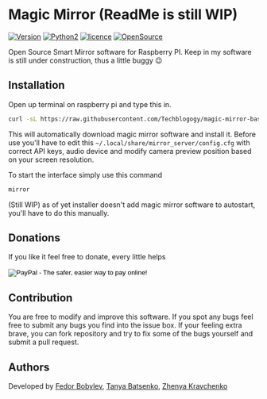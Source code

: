# Magic Mirror (ReadMe is still WIP)

[![Version](https://img.shields.io/badge/version-1.0.0-brightgreen.svg)]()
[![Python2](https://img.shields.io/badge/python-2.7-blue.svg)]()
[![licence](https://img.shields.io/badge/licence-GPLv3-blue.svg)]()
[![OpenSource](https://badges.frapsoft.com/os/v2/open-source.svg?v=102)]()

Open Source Smart Mirror software for Raspberry PI. Keep in my software is still under construction, thus a little buggy :wink:

## Installation

Open up terminal on raspberry pi and type this in.

```bash
curl -sL https://raw.githubusercontent.com/Techblogogy/magic-mirror-base/master/installer/install.sh | bash
```

This will automatically download magic mirror software and install it. Before use you'll have to edit this `~/.local/share/mirror_server/config.cfg` with correct API keys, audio device and modify camera preview position based on your screen resolution.

To start the interface simply use this command

```bash
mirror
```

(Still WIP) as of yet installer doesn't add magic mirror software to autostart, you'll have to do this manually.

## Donations
If you like it feel free to donate, every little helps

<form action="https://www.paypal.com/cgi-bin/webscr" method="post" target="_top">
<input type="hidden" name="cmd" value="_s-xclick">
<input type="hidden" name="hosted_button_id" value="8E6LS9N72ACYE">
<input type="image" src="https://www.paypalobjects.com/en_US/i/btn/btn_donateCC_LG.gif" border="0" name="submit" alt="PayPal - The safer, easier way to pay online!">
<img alt="" border="0" src="https://www.paypalobjects.com/en_US/i/scr/pixel.gif" width="1" height="1">
</form>

## Contribution
You are free to modify and improve this software. If you spot any bugs feel free to submit any bugs you find into the issue box. If your feeling extra brave, you can fork repository and try to fix some of the bugs yourself and submit a pull request.

## Authors

Developed by [Fedor Bobylev](https://techblogogy.github.io), [Tanya Batsenko](https://www.facebook.com/tanya.batsenko), [Zhenya Kravchenko](https://www.facebook.com/profile.php?id=100003291290867)
